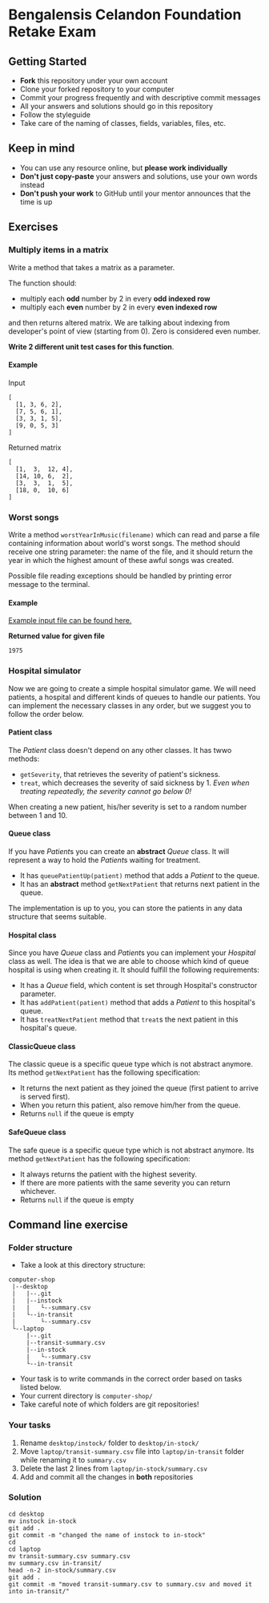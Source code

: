 # Bengalensis Celandon Foundation Retake Exam

## Getting Started

- **Fork** this repository under your own account
- Clone your forked repository to your computer
- Commit your progress frequently and with descriptive commit messages
- All your answers and solutions should go in this repository
- Follow the styleguide
- Take care of the naming of classes, fields, variables, files, etc.

## Keep in mind

- You can use any resource online, but **please work individually**
- **Don't just copy-paste** your answers and solutions,
  use your own words instead
- **Don't push your work** to GitHub until your mentor announces
  that the time is up

## Exercises

### Multiply items in a matrix

Write a method that takes a matrix as a parameter.

The function should:

- multiply each **odd** number by 2 in every **odd indexed row**
- multiply each **even** number by 2 in every **even indexed row**

and then returns altered matrix. We are talking about indexing from
developer's point of view (starting from 0). Zero is considered even number.

**Write 2 different unit test cases for this function**.

#### Example

Input

```text
[
  [1, 3, 6, 2],
  [7, 5, 6, 1],
  [3, 3, 1, 5],
  [9, 0, 5, 3]
]
```

Returned matrix

```text
[
  [1,  3,  12, 4],
  [14, 10, 6,  2],
  [3,  3,  1,  5],
  [18, 0,  10, 6]
]
```

### Worst songs

Write a method `worstYearInMusic(filename)` which can read and parse a file containing information about world's worst songs.
The method should receive one string parameter: the name of the file, and it should return the year
in which the highest amount of these awful songs was created.

Possible file reading exceptions should be handled by printing error message to the terminal.

#### Example

[Example input file can be found here.](src/worstSongs/100worst.csv)

**Returned value for given file**

```text
1975
```

### Hospital simulator

Now we are going to create a simple hospital simulator game. We will need
patients, a hospital and different kinds of queues to handle our patients.
You can implement the necessary classes in any order, but we suggest you to
follow the order below.

#### Patient class

The *Patient* class doesn't depend on any other classes.
It has twwo methods:

- `getSeverity`, that retrieves the severity of patient's sickness.
- `treat`, which decreases the severity of said sickness by 1. *Even when treating repeatedly, the severity cannot go below 0!*

When creating a new patient, his/her severity is set to a random number between 1 and 10.

#### Queue class

If you have *Patient*s you can create an **abstract** *Queue* class. It will represent a way to hold the *Patient*s waiting for treatment.

- It has `queuePatientUp(patient)` method that adds a *Patient* to the queue.
- It has an **abstract** method `getNextPatient` that returns next patient in the queue.

The implementation is up to you, you can store the patients in any data structure that seems suitable.

#### Hospital class

Since you have *Queue* class and *Patient*s you can implement your *Hospital*
class as well.  The idea is that we are able to choose which kind of queue
hospital is using when creating it. It should fulfill the following requirements:

- It has a *Queue* field, which content is set through Hospital's constructor parameter.
- It has `addPatient(patient)` method that adds a *Patient* to this hospital's queue.
- It has `treatNextPatient` method that `treat`s the next patient in this hospital's queue.

#### ClassicQueue class

The classic queue is a specific queue type which is not abstract anymore. Its method
`getNextPatient` has the following specification:

- It returns the next patient as they joined the queue (first patient to arrive is served first).
- When you return this patient, also remove him/her from the queue.
- Returns `null` if the queue is empty

#### SafeQueue class

The safe queue is a specific queue type which is not abstract anymore. Its method
`getNextPatient` has the following specification:

- It always returns the patient with the highest severity.
- If there are more patients with the same severity you can return whichever.
- Returns `null` if the queue is empty

## Command line exercise

### Folder structure

- Take a look at this directory structure:

```text
computer-shop
 |--desktop
 |   |--.git
 |   |--instock
 |   |   └--summary.csv
 |   └--in-transit
 |       └--summary.csv
 └--laptop
     |--.git
     |--transit-summary.csv
     |--in-stock
     |   └--summary.csv
     └--in-transit
```

- Your task is to write commands in the correct order based on tasks listed below.
- Your current directory is `computer-shop/`
- Take careful note of which folders are git repositories!

### Your tasks

1. Rename `desktop/instock/` folder to `desktop/in-stock/`
1. Move `laptop/transit-summary.csv` file into `laptop/in-transit` folder while renaming it to `summary.csv`
1. Delete the last 2 lines from `laptop/in-stock/summary.csv`
1. Add and commit all the changes in **both** repositories

### Solution

```text
cd desktop
mv instock in-stock
git add . 
git commit -m "changed the name of instock to in-stock"
cd
cd laptop
mv transit-summary.csv summary.csv
mv summary.csv in-transit/
head -n-2 in-stock/summary.csv
git add .
git commit -m "moved transit-summary.csv to summary.csv and moved it into in-transit/"
```
